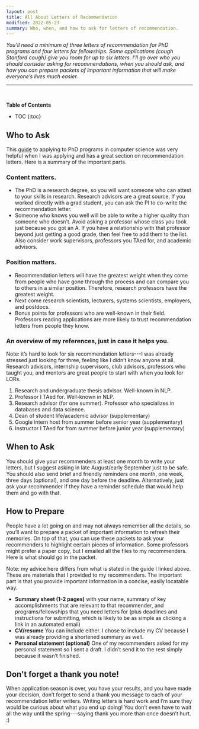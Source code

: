 ```yaml
---
layout: post
title: All About Letters of Recommendation
modified: 2022-05-23
summary: Who, when, and how to ask for letters of recommendation.
---
```

*You’ll need a minimum of three letters of recommendation for PhD programs and four letters for fellowships. Some applications (*cough* Stanford *cough*) give you room for up to six letters. I’ll go over who you should consider asking for recommendations, when you should ask, and how you can prepare packets of important information that will make everyone’s lives much easier.*

<hr><br>

**Table of Contents**
- TOC
{:toc}

## Who to Ask
This [guide](https://www.cs.cmu.edu/~harchol/gradschooltalk.pdf) to applying to PhD programs in computer science was very helpful when I was applying and has a great section on recommendation letters. Here is a summary of the important parts.

### Content matters.
- The PhD is a research degree, so you will want someone who can attest to your skills in research. Research advisors are a great source. If you worked directly with a grad student, you can ask the PI to co-write the recommendation letter.
- Someone who knows you well will be able to write a higher quality than someone who doesn’t. Avoid asking a professor whose class you took just because you got an A. If you have a relationship with that professor beyond just getting a good grade, then feel free to add them to the list. Also consider work supervisors, professors you TAed for, and academic advisors.

### Position matters.
- Recommendation letters will have the greatest weight when they come from people who have gone through the process and can compare you to others in a similar position. Therefore, research professors have the greatest weight.
- Next come research scientists, lecturers, systems scientists, employers, and postdocs.
- Bonus points for professors who are well-known in their field. Professors reading applications are more likely to trust recommendation letters from people they know.

### An overview of my references, just in case it helps you.
Note: it’s hard to look for six recommendation letters---I was already stressed just looking for three, feeling like I didn’t know anyone at all. Research advisors, internship supervisors, club advisors, professors who taught you, and mentors are great people to start with when you look for LORs.

1. Research and undergraduate thesis advisor. Well-known in NLP.
1. Professor I TAed for. Well-known in NLP.
1. Research advisor (for one summer). Professor who specializes in databases and data science.
1. Dean of student life/academic advisor (supplementary)
1. Google intern host from summer before senior year (supplementary)
1. Instructor I TAed for from summer before junior year (supplementary)

## When to Ask
You should give your recommenders at least one month to write your letters, but I suggest asking in late August/early September just to be safe. You should also send brief and friendly reminders one month, one week, three days (optional), and one day before the deadline. Alternatively, just ask your recommender if they have a reminder schedule that would help them and go with that.

## How to Prepare
People have a lot going on and may not always remember all the details, so you’ll want to prepare a packet of important information to refresh their memories. On top of that, you can use these packets to ask your recommenders to highlight certain pieces of information. Some professors might prefer a paper copy, but I emailed all the files to my recommenders. Here is what should go in the packet.

Note: my advice here differs from what is stated in the guide I linked above. These are materials that I provided to my recommenders. The important part is that you provide important information in a concise, easily locatable way.

- **Summary sheet (1-2 pages)** with your name, summary of key accomplishments that are relevant to that recommender, and programs/fellowships that you need letters for (plus deadlines and instructions for submitting, which is likely to be as simple as clicking a link in an automated email)
- **CV/resume** You can include either. I chose to include my CV because I was already providing a shortened summary as well.
- **Personal statement (optional)** One of my recommenders asked for my personal statement so I sent a draft. I didn’t send it to the rest simply because it wasn’t finished.

## Don't forget a thank you note!
When application season is over, you have your results, and you have made your decision, don’t forget to send a thank you message to each of your recommendation letter writers. Writing letters is hard work and I’m sure they would be curious about what you end up doing! You don’t even have to wait all the way until the spring---saying thank you more than once doesn’t hurt. :)